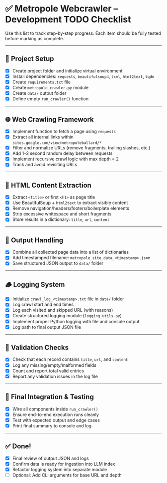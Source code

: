 # ✅ Metropole Webcrawler – Development TODO Checklist

Use this list to track step-by-step progress. Each item should be fully tested before marking as complete.

---

## 📁 Project Setup

- [x] Create project folder and initialize virtual environment
- [x] Install dependencies: `requests`, `beautifulsoup4`, `lxml`, `html2text`, `tqdm`
- [x] Create `requirements.txt` file
- [x] Create `metropole_crawler.py` module
- [x] Create `data/` output folder
- [x] Define empty `run_crawler()` function

---

## 🌐 Web Crawling Framework

- [x] Implement function to fetch a page using `requests`
- [x] Extract all internal links within `sites.google.com/view/metropoleballard/*`
- [x] Filter and normalize URLs (remove fragments, trailing slashes, etc.)
- [x] Add 1–2 second random delay between requests
- [x] Implement recursive crawl logic with max depth = 2
- [x] Track and avoid revisiting URLs

---

## 📝 HTML Content Extraction

- [x] Extract `<title>` or first `<h1>` as page title
- [x] Use BeautifulSoup + `html2text` to extract visible content
- [x] Remove navigation/headers/footers/boilerplate elements
- [x] Strip excessive whitespace and short fragments
- [x] Store results in a dictionary: `title`, `url`, `content`

---


## 💾 Output Handling

- [x] Combine all collected page data into a list of dictionaries
- [x] Add timestamped filename: `metropole_site_data_<timestamp>.json`
- [x] Save structured JSON output to `data/` folder

---

## 🪵 Logging System

- [x] Initialize `crawl_log_<timestamp>.txt` file in `data/` folder
- [x] Log crawl start and end times
- [x] Log each visited and skipped URL (with reasons)
- [x] Create structured logging module (`logging_utils.py`)
- [x] Implement proper Python logging with file and console output
- [x] Log path to final output JSON file

---

## 🧪 Validation Checks

- [x] Check that each record contains `title`, `url`, and `content`
- [x] Log any missing/empty/malformed fields
- [x] Count and report total valid entries
- [x] Report any validation issues in the log file

---

## 🔗 Final Integration & Testing

- [x] Wire all components inside `run_crawler()`
- [x] Ensure end-to-end execution runs cleanly
- [x] Test with expected output and edge cases
- [x] Print final summary to console and log

---

## ✅ Done!

- [x] Final review of output JSON and logs
- [x] Confirm data is ready for ingestion into LLM index
- [x] Refactor logging system into separate module
- [ ] Optional: Add CLI arguments for base URL and depth

